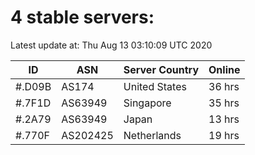 # 4 stable servers:

Latest update at: Thu Aug 13 03:10:09 UTC 2020

| ID | ASN | Server Country | Online |
| -- | --- | -------------- | ------ |
| #.D09B | AS174 | United States | 36 hrs |
| #.7F1D | AS63949 | Singapore | 35 hrs |
| #.2A79 | AS63949 | Japan | 13 hrs |
| #.770F | AS202425 | Netherlands | 19 hrs |

